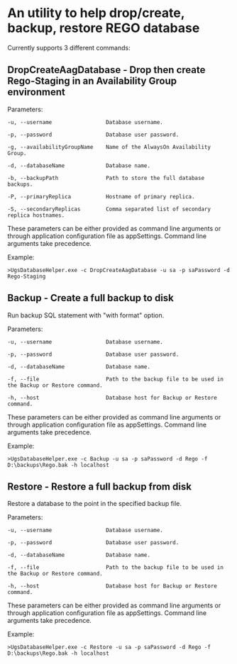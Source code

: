 ﻿# An utility to help drop/create, backup, restore REGO database

Currently supports 3 different commands:

## DropCreateAagDatabase - Drop then create Rego-Staging in an Availability Group environment

Parameters:

	-u, --username                 Database username.

	-p, --password                 Database user password.

	-g, --availabilityGroupName    Name of the AlwaysOn Availability Group.

	-d, --databaseName             Database name.

	-b, --backupPath               Path to store the full database backups.

	-P, --primaryReplica           Hostname of primary replica.

	-S, --secondaryReplicas        Comma separated list of secondary replica hostnames.

These parameters can be either provided as command line arguments or through application configuration file as appSettings. Command line arguments take precedence.

Example:

	>UgsDatabaseHelper.exe -c DropCreateAagDatabase -u sa -p saPassword -d Rego-Staging

## Backup - Create a full backup to disk

Run backup SQL statement with "with format" option.

Parameters:

	-u, --username                 Database username.

	-p, --password                 Database user password.

	-d, --databaseName             Database name.

	-f, --file                     Path to the backup file to be used in the Backup or Restore command.

	-h, --host                     Database host for Backup or Restore command.

These parameters can be either provided as command line arguments or through application configuration file as appSettings. Command line arguments take precedence.

Example:

	>UgsDatabaseHelper.exe -c Backup -u sa -p saPassword -d Rego -f D:\backups\Rego.bak -h localhost

## Restore - Restore a full backup from disk

Restore a database to the point in the specified backup file.

Parameters:

	-u, --username                 Database username.

	-p, --password                 Database user password.

	-d, --databaseName             Database name.

	-f, --file                     Path to the backup file to be used in the Backup or Restore command.

	-h, --host                     Database host for Backup or Restore command.

These parameters can be either provided as command line arguments or through application configuration file as appSettings. Command line arguments take precedence.

Example:

	>UgsDatabaseHelper.exe -c Restore -u sa -p saPassword -d Rego -f D:\backups\Rego.bak -h localhost